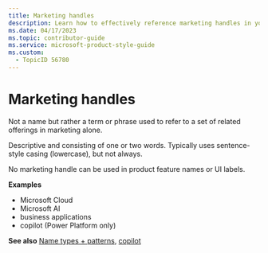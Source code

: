 ```yaml
---
title: Marketing handles
description: Learn how to effectively reference marketing handles in your content. Understand the guidelines for using descriptive terms or phrases to represent related marketing offerings.
ms.date: 04/17/2023
ms.topic: contributor-guide
ms.service: microsoft-product-style-guide
ms.custom:
  - TopicID 56780
---
```



# Marketing handles

Not a name but rather a term or phrase used to refer to a set of related offerings in marketing alone.

Descriptive and consisting of one or two words. Typically uses sentence-style casing (lowercase), but not always.

No marketing handle can be used in product feature names or UI labels.

**Examples**

- Microsoft Cloud
- Microsoft AI
- business applications
- copilot (Power Platform only)

**See also** [Name types + patterns](~\naming\name-types--patterns.md), [copilot](~\a_z_names_terms\c\copilot-copilot-names.md)

